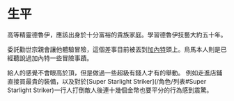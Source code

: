<!-- TITLE: 烏馬 -->
<!-- SUBTITLE: 『嗨，很高興和你們一起冒險，呵呵呵。』 -->

# 生平
高等精靈德魯伊，應該出身於十分富裕的貴族家庭。學習德魯伊技藝大約五十年。

委託勸世宗親會讓他體驗冒險，這個差事目前被丟到[加內特](/角色/加內特)頭上。烏馬本人則是已經聽說過加內特一些冒險事蹟。

給人的感覺不會眼高於頂，但是做過一些超級有錢人才有的舉動。
例如走進店鋪直接買最貴的裝備，以及對於[Super Starlight Striker](/角色/列表#Super Starlight Striker)一行人打倒敵人後連十幾個金幣也要平分的行為感到震驚。

